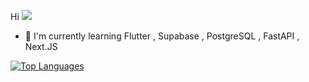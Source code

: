 Hi ![](https://user-images.githubusercontent.com/18350557/176309783-0785949b-9127-417c-8b55-ab5a4333674e.gif) 

* 🧠  I'm currently learning Flutter , Supabase , PostgreSQL , FastAPI , Next.JS


<a href="https://github.com/thisadee2897" align="left"><img src="https://github-readme-stats.vercel.app/api/top-langs/?username=thisadee2897&langs_count=5&title_color=f97316&text_color=ffffff&icon_color=444e59&bg_color=27272a&hide_border=true&locale=en&custom_title=Top%5%Languages" alt="Top Languages" /></a>
